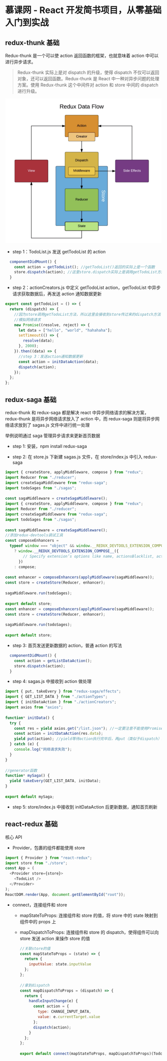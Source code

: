 # 慕课网 - React 开发简书项目，从零基础入门到实战

## redux-thunk 基础

Redux-thunk 是一个可以使 action 返回函数的框架，也就意味着 action 中可以进行异步请求。

> Redux-thunk 实际上是对 dispatch 的升级，使得 dispatch 不仅可以返回对象，还可以返回函数。Redux-thunk 是 React 中一种对异步问题的处理方案。使用 Redux-thunk 这个中间件对 action 和 store 中间的 dispatch 进行升级。

![redux-data-flow](./imgs/redux-data-flow.png)

- step 1：TodoList.js 发送 getTodoList 的 action

```javascript
  componentDidMount() {
    const action = getTodoList(); //getTodoList()返回的实际上是一个函数
    store.dispatch(action); //这里store.dispatch实际上是调用getTodoList方法
  }
```

- step 2：actionCreators.js 中定义 getTodoList action，getTodoList 中异步请求获取数据后，再发送 action 通知数据更新

```javascript
export const getTodoList = () => {
  return (dispatch) => {
    //因为store调用getTodoList方法，所以这里会接收到store传过来的dispatch方法
    //模拟网络请求
    new Promise((resolve, reject) => {
      let data = ["hello", "world", "hahahaha"];
      setTimeout(() => {
        resolve(data);
      }, 2000);
    }).then((data) => {
      //step 3：发送action通知数据更新
      const action = initDataAction(data);
      dispatch(action);
    });
  };
};
```

## redux-saga 基础

redux-thunk 和 redux-saga 都是解决 react 中异步网络请求的解决方案，redux-thunk 是将异步网络请求放入了 action 中，而 redux-saga 则是将异步网络请求放到了 sagas.js 文件中进行统一处理

举例说明通过 saga 管理异步请求来更新首页数据

- step 1: 安装，npm install redux-saga

- step 2: 在 store.js 下新建 sagas.js 文件，在 store/index.js 中引入 redux-saga

```javascript
import { createStore, applyMiddleware, compose } from "redux";
import Reducer from "./reducer";
import createSagaMiddleware from "redux-saga";
import todoSages from "./sagas";

const sagaMiddleware = createSagaMiddleware();
import { createStore, applyMiddleware, compose } from "redux";
import Reducer from "./reducer";
import createSagaMiddleware from "redux-saga";
import todoSages from "./sagas";

const sagaMiddleware = createSagaMiddleware();
//添加redux-devtools调试工具
const composeEnhancers =
  typeof window === "object" && window.__REDUX_DEVTOOLS_EXTENSION_COMPOSE__
    ? window.__REDUX_DEVTOOLS_EXTENSION_COMPOSE__({
        // Specify extension’s options like name, actionsBlacklist, actionsCreators, serialize...
      })
    : compose;

const enhancer = composeEnhancers(applyMiddleware(sagaMiddleware));
const store = createStore(Reducer, enhancer);

sagaMiddleware.run(todoSages);

export default store;
const enhancer = composeEnhancers(applyMiddleware(sagaMiddleware));
const store = createStore(Reducer, enhancer);

sagaMiddleware.run(todoSages);

export default store;
```

- step 3: 首页发送更新数据的 action，普通 action 的写法

```javascript
  componentDidMount() {
    const action = getListDataAction();
    store.dispatch(action);
  }
```

- step 4: sagas.js 中接收到 action 做处理

```javascript
import { put, takeEvery } from "redux-saga/effects";
import { GET_LIST_DATA } from "./actionTypes";
import { initDataAction } from "./actionCreators";
import axios from "axios";

function* initData() {
  try {
    const res = yield axios.get("/list.json"); //一定要注意不能使用Promise，而要使用 yield等待网络请求结果，类似await
    const action = initDataAction(res.data);
    yield put(action); //yield等待action执行完毕后，再put（类似于dispatch）发送给store
  } catch (e) {
    console.log("网络请求失败");
  }
}

//generator函数
function* mySaga() {
  yield takeEvery(GET_LIST_DATA, initData);
}

export default mySaga;
```

- step 5: store/index.js 中接收到 initDataAction 后更新数据，通知首页刷新

## react-redux 基础

核心 API

- Provider，包裹的组件都能使用 store

```javascript
import { Provider } from "react-redux";
import store from "./store";
const App = (
  <Provider store={store}>
    <TodoList />
  </Provider>
);
ReactDOM.render(App, document.getElementById("root"));
```

- connect，连接组件和 store

  - mapStateToProps: 连接组件和 store 的值，将 store 中的 state 映射到组件中的 props 上

  - mapDispatchToProps: 连接组件和 store 的 dispatch，使得组件可以向 store 发送 action 来操作 store 的值

    ```javascript
    //关联store的值
    const mapStateToProps = (state) => {
      return {
        inputValue: state.inputValue
      };
    };

    //拿到dispatch
    const mapDispatchToProps = (dispatch) => {
      return {
        handleInputChange(e) {
          const action = {
            type: CHANGE_INPUT_DATA,
            value: e.currentTarget.value
          };
          dispatch(action);
        }
      };
    };

    export default connect(mapStateToProps, mapDispatchToProps)(TodoList);
    ```
